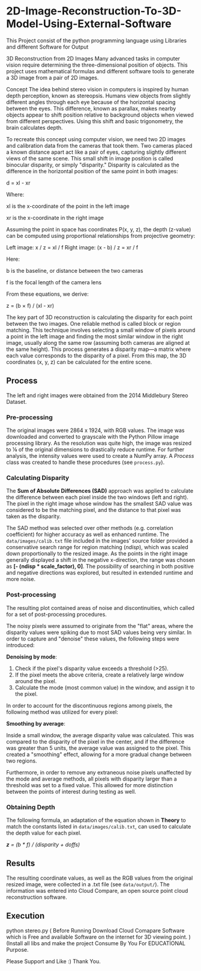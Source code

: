 # 2D-Image-Reconstruction-To-3D-Model-Using-External-Software
This Project consist of the python programming language using Libraries and different Software for Output

3D Reconstruction from 2D Images
Many advanced tasks in computer vision require determining the three-dimensional position of objects. This project uses mathematical formulas and different software tools to generate a 3D image from a pair of 2D images.

Concept
The idea behind stereo vision in computers is inspired by human depth perception, known as stereopsis. Humans view objects from slightly different angles through each eye because of the horizontal spacing between the eyes. This difference, known as parallax, makes nearby objects appear to shift position relative to background objects when viewed from different perspectives. Using this shift and basic trigonometry, the brain calculates depth.

To recreate this concept using computer vision, we need two 2D images and calibration data from the cameras that took them. Two cameras placed a known distance apart act like a pair of eyes, capturing slightly different views of the same scene. This small shift in image position is called binocular disparity, or simply "disparity." Disparity is calculated as the difference in the horizontal position of the same point in both images:

d = xl - xr

Where:

xl is the x-coordinate of the point in the left image

xr is the x-coordinate in the right image

Assuming the point in space has coordinates P(x, y, z), the depth (z-value) can be computed using proportional relationships from projective geometry:

Left image: x / z = xl / f
Right image: (x - b) / z = xr / f

Here:

b is the baseline, or distance between the two cameras

f is the focal length of the camera lens

From these equations, we derive:

z = (b × f) / (xl - xr)

The key part of 3D reconstruction is calculating the disparity for each point between the two images. One reliable method is called block or region matching. This technique involves selecting a small window of pixels around a point in the left image and finding the most similar window in the right image, usually along the same row (assuming both cameras are aligned at the same height). This process generates a disparity map—a matrix where each value corresponds to the disparity of a pixel. From this map, the 3D coordinates (x, y, z) can be calculated for the entire scene.

## Process

The left and right images were obtained from the 2014 Middlebury Stereo Dataset.


### Pre-processing

The original images were 2864 x 1924, with RGB values. The image was downloaded and converted to grayscale with the Python Pillow image processing library. As the resolution was quite high, the image was resized to ⅛ of the original dimensions to drastically reduce runtime. For further analysis, the intensity values were used to create a NumPy array. A _Process_ class was created to handle these procedures (see `process.py`).


### Calculating Disparity

The __Sum of Absolute Differences (SAD)__ approach was applied to calculate the difference between each pixel inside the two windows (left and right). The pixel in the right image whose window has the smallest SAD value was considered to be the matching pixel, and the distance to that pixel was taken as the disparity. 
 
The SAD method was selected over other methods (e.g. correlation coefficient) for higher accuracy as well as enhanced runtime. The `data/images/calib.txt` file included in the images' source folder provided a conservative search range for region matching (_ndisp_), which was scaled down proportionally to the resized image. As the points in the right image generally displayed a shift in the negative x-direction, the range was chosen as __[- (ndisp * scale_factor), 0]__. The possibility of searching in both positive and negative directions was explored, but resulted in extended runtime and more noise. 


### Post-processing

The resulting plot contained areas of noise and discontinuities, which called for a set of post-processing procedures. 

The noisy pixels were assumed to originate from the "flat" areas, where the disparity values were spiking due to most SAD values being very similar. In order to capture and "denoise" these values, the following steps were introduced:

__Denoising by mode__:
1. Check if the pixel's disparity value exceeds a threshold (>25).
2. If the pixel meets the above criteria, create a relatively large window around the pixel.
3. Calculate the mode (most common value) in the window, and assign it to the pixel.

In order to account for the discontinuous regions among pixels, the following method was utilized for every pixel:

__Smoothing by average__: 

Inside a small window, the average disparity value was calculated. This was compared to the disparity of the pixel in the center, and if the difference was greater than 5 units, the average value was assigned to the pixel. This created a "smoothing" effect, allowing for a more gradual change between two regions.

Furthermore, in order to remove any extraneous noise pixels unaffected by the mode and average methods, all pixels with disparity larger than a threshold was set to a fixed value. This allowed for more distinction between the points of interest during testing as well.

### Obtaining Depth

The following formula, an adaptation of the equation shown in __Theory__ to match the constants listed in `data/images/calib.txt`, can used to calculate the depth value for each pixel.

_**z** = (b * f) / (disparity + doffs)_

## Results

The resulting coordinate values, as well as the RGB values from the original resized image, were collected in a .txt file (see `data/output/`). The information was entered into Cloud Compare, an open source point cloud reconstruction software.

## Execution

python stereo.py ( Before Running Download Cloud Comapare Software which is Free and available Software on the internet for 3D viewing point. )
(Install all libs and make the project Consume By You For EDUCATIONAL Purpose.


Please Support and Like :)
Thank You.

  

